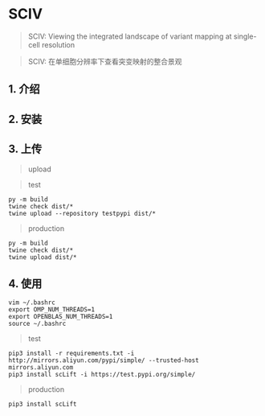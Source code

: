 # SCIV

> SCIV: Viewing the integrated landscape of variant mapping at single-cell resolution

> SCIV: 在单细胞分辨率下查看突变映射的整合景观

## 1. 介绍

## 2. 安装

## 3. 上传

> upload

> test

```shell
py -m build
twine check dist/*
twine upload --repository testpypi dist/*
```

> production

```shell
py -m build
twine check dist/*
twine upload dist/*
```

## 4. 使用

```shell
vim ~/.bashrc
export OMP_NUM_THREADS=1
export OPENBLAS_NUM_THREADS=1
source ~/.bashrc

```

> test

```shell
pip3 install -r requirements.txt -i http://mirrors.aliyun.com/pypi/simple/ --trusted-host mirrors.aliyun.com
pip3 install scLift -i https://test.pypi.org/simple/
```

> production

```shell
pip3 install scLift
```
